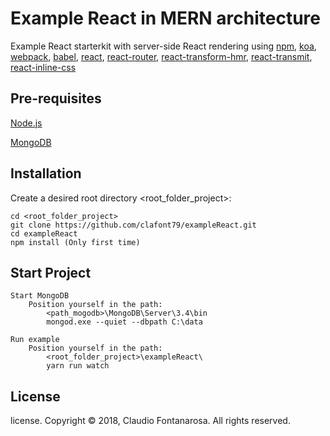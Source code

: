 # Example React in MERN architecture



Example React starterkit with server-side React rendering using
[npm](https://www.npmjs.com),
[koa](http://koajs.com),
[webpack](https://webpack.github.io/),
[babel](http://babeljs.io),
[react](https://facebook.github.io/react),
[react-router](https://github.com/rackt/react-router),
[react-transform-hmr](https://github.com/gaearon/react-transform-hmr),
[react-transmit](https://github.com/RickWong/react-transmit),
[react-inline-css](https://github.com/RickWong/react-inline-css)

## Pre-requisites

[Node.js](https://nodejs.org/en/)
	
[MongoDB](https://www.mongodb.com/download-center?jmp=tutorials&_ga=2.81930966.1107962716.1525881723-86971522.1500537902#enterprise)


## Installation

Create a desired root directory <root_folder_project>:

	cd <root_folder_project>
	git clone https://github.com/clafont79/exampleReact.git
	cd exampleReact
	npm install (Only first time)
	  

## Start Project

	Start MongoDB
		Position yourself in the path:
			<path_mogodb>\MongoDB\Server\3.4\bin
			mongod.exe --quiet --dbpath C:\data
	
	Run example
		Position yourself in the path:
			<root_folder_project>\exampleReact\
			yarn run watch
			
## License

license. Copyright © 2018, Claudio Fontanarosa. All rights reserved.
